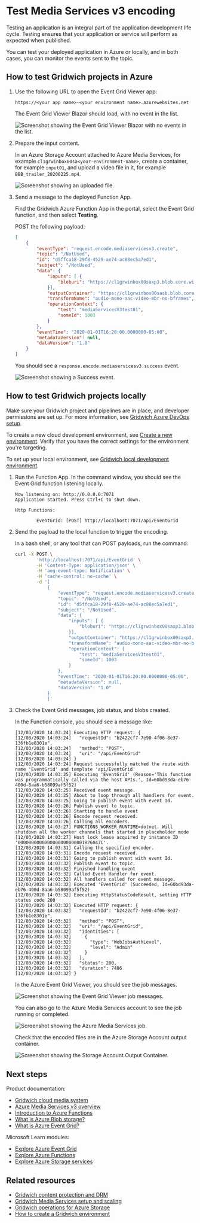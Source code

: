 # Test Media Services v3 encoding

Testing an application is an integral part of the application development life cycle. Testing ensures that your application or service will perform as expected when published.

You can test your deployed application in Azure or locally, and in both cases, you can monitor the events sent to the topic.

## How to test Gridwich projects in Azure

1. Use the following URL to open the Event Grid Viewer app:

   `https://<your app name>-<your environment name>.azurewebsites.net`

   The Event Grid Viewer Blazor should load, with no event in the list.

   ![Screenshot showing the Event Grid Viewer Blazor with no events in the list.](media/blazor-viewer.png)

1. Prepare the input content.

   In an Azure Storage Account attached to Azure Media Services, for example `cl1grwinbox00sa<your-environment-name>`, create a container, for example `input01`, and upload a video file in it, for example `BBB_trailer_20200225.mp4`.

   ![Screenshot showing an uploaded file.](media/uploaded-file.png)

1. Send a message to the deployed Function App.

   Find the Gridwich Azure Function App in the portal, select the Event Grid function, and then select **Testing**.

   POST the following payload:

   ```json
   [
       {
           "eventType": "request.encode.mediaservicesv3.create",
           "topic": "/NotUsed",
           "id": "d5ffca18-29f8-4529-ae74-ac88ec5a7ed1",
           "subject": "/NotUsed",
           "data": {
               "inputs": [ {
                   "bloburi": "https://cl1grwinbox00saxp3.blob.core.windows.net/input01/BBB_trailer_20200225.mp4"
               }],
               "outputContainer": "https://cl1grwinbox00sasb.blob.core.windows.net/output01/",
               "transformName": "audio-mono-aac-video-mbr-no-bframes",
               "operationContext": {
                   "test": "mediaServicesV3test01",
                   "someId": 1003
               }
           },
           "eventTime": "2020-01-01T16:20:00.0000000-05:00",
           "metadataVersion": null,
           "dataVersion": "1.0"
       }
   ]
   ```
  
    You should see a `response.encode.mediaservicesv3.success` event.

   ![Screenshot showing a Success event.](media/success-viewer.png)

## How to test Gridwich projects locally

Make sure your Gridwich project and pipelines are in place, and developer permissions are set up. For more information, see [Gridwich Azure DevOps setup](set-up-azure-devops.md).

To create a new cloud development environment, see [Create a new environment](create-delete-cloud-environment.md). Verify that you have the correct settings for the environment you're targeting.

To set up your local environment, see [Gridwich local development environment](set-up-local-environment.md).

1. Run the Function App. In the command window, you should see the Event Grid function listening locally.

   ```text
   Now listening on: http://0.0.0.0:7071
   Application started. Press Ctrl+C to shut down.

   Http Functions:

           EventGrid: [POST] http://localhost:7071/api/EventGrid
   ```

1. Send the payload to the local function to trigger the encoding.

   In a bash shell, or any tool that can POST payloads, run the command:

   ```bash
   curl -X POST \
           'http://localhost:7071/api/EventGrid' \
           -H 'Content-Type: application/json' \
           -H 'aeg-event-type: Notification' \
           -H 'cache-control: no-cache' \
           -d '[
               {
                   "eventType": "request.encode.mediaservicesv3.create",
                   "topic": "/NotUsed",
                   "id": "d5ffca18-29f8-4529-ae74-ac88ec5a7ed1",
                   "subject": "/NotUsed",
                   "data": {
                       "inputs": [ {
                           "bloburi": "https://cl1grwinbox00saxp3.blob.core.windows.net/input01/BBB_trailer_20200225.mp4"
                       }],
                       "outputContainer": "https://cl1grwinbox00saxp3.blob.core.windows.net/output02/",
                       "transformName": "audio-mono-aac-video-mbr-no-bframes",
                       "operationContext": {
                           "test": "mediaServicesV3test01",
                           "someId": 1003
                       }
                   },
                   "eventTime": "2020-01-01T16:20:00.0000000-05:00",
                   "metadataVersion": null,
                   "dataVersion": "1.0"
               }
               ]'
   ```

1. Check the Event Grid messages, job status, and blobs created.

   In the Function console, you should see a message like:

   ```text
   [12/03/2020 14:03:24] Executing HTTP request: {
   [12/03/2020 14:03:24]   "requestId": "b2422cf7-7e90-4f06-8e37-136fb1e8301e",
   [12/03/2020 14:03:24]   "method": "POST",
   [12/03/2020 14:03:24]   "uri": "/api/EventGrid"
   [12/03/2020 14:03:24] }
   [12/03/2020 14:03:24] Request successfully matched the route with name 'EventGrid' and template 'api/EventGrid'
   [12/03/2020 14:03:25] Executing 'EventGrid' (Reason='This function was programmatically called via the host APIs.', Id=60bd93da-eb76-400d-8aa6-b58099af5f52)
   [12/03/2020 14:03:25] Received event message.
   [12/03/2020 14:03:25] About to loop through all handlers for event.
   [12/03/2020 14:03:25] Going to publish event with event Id.
   [12/03/2020 14:03:26] Publish event to topic.
   [12/03/2020 14:03:26] Starting to handle event
   [12/03/2020 14:03:26] Encode request received.
   [12/03/2020 14:03:26] Calling all encoders.
   [12/03/2020 14:03:27] FUNCTIONS_WORKER_RUNTIME=dotnet. Will shutdown all the worker channels that started in placeholder mode
   [12/03/2020 14:03:27] Host lock lease acquired by instance ID '0000000000000000000000001B26047C'.
   [12/03/2020 14:03:31] Calling the specified encoder.
   [12/03/2020 14:03:31] Encode request received.
   [12/03/2020 14:03:31] Going to publish event with event Id.
   [12/03/2020 14:03:32] Publish event to topic.
   [12/03/2020 14:03:32] Finished handling event
   [12/03/2020 14:03:32] Called Event Handler for event.
   [12/03/2020 14:03:32] All handlers called for event message.
   [12/03/2020 14:03:32] Executed 'EventGrid' (Succeeded, Id=60bd93da-eb76-400d-8aa6-b58099af5f52)
   [12/03/2020 14:03:32] Executing HttpStatusCodeResult, setting HTTP status code 200
   [12/03/2020 14:03:32] Executed HTTP request: {
   [12/03/2020 14:03:32]   "requestId": "b2422cf7-7e90-4f06-8e37-136fb1e8301e",
   [12/03/2020 14:03:32]   "method": "POST",
   [12/03/2020 14:03:32]   "uri": "/api/EventGrid",
   [12/03/2020 14:03:32]   "identities": [
   [12/03/2020 14:03:32]     {
   [12/03/2020 14:03:32]       "type": "WebJobsAuthLevel",
   [12/03/2020 14:03:32]       "level": "Admin"
   [12/03/2020 14:03:32]     }
   [12/03/2020 14:03:32]   ],
   [12/03/2020 14:03:32]   "status": 200,
   [12/03/2020 14:03:32]   "duration": 7486
   [12/03/2020 14:03:32] }
   ```

   In the Azure Event Grid Viewer, you should see the job messages.

   ![Screenshot showing the Event Grid Viewer job messages.](media/viewer.png)

   You can also go to the Azure Media Services account to see the job running or completed.

   ![Screenshot showing the Azure Media Services job.](media/media-services-job.png)

   Check that the encoded files are in the Azure Storage Account output container.

   ![Screenshot showing the Storage Account Output Container.](media/output-container.png)

## Next steps

Product documentation:

- [Gridwich cloud media system](https://learn.microsoft.com/azure/architecture/reference-architectures/media-services/gridwich-architecture)
- [Azure Media Services v3 overview](https://learn.microsoft.com/azure/media-services/latest/media-services-overview)
- [Introduction to Azure Functions](https://learn.microsoft.com/azure/azure-functions/functions-overview)
- [What is Azure Blob storage?](https://learn.microsoft.com/azure/storage/blobs/storage-blobs-overview)
- [What is Azure Event Grid?](https://learn.microsoft.com/azure/event-grid/overview)

Microsoft Learn modules:

- [Explore Azure Event Grid](https://learn.microsoft.com/training/modules/azure-event-grid)
- [Explore Azure Functions](https://learn.microsoft.com/training/modules/explore-azure-functions)
- [Explore Azure Storage services](https://learn.microsoft.com/training/modules/azure-storage-fundamentals)

## Related resources

- [Gridwich content protection and DRM](gridwich-content-protection-drm.md)
- [Gridwich Media Services setup and scaling](media-services-setup-scale.md)
- [Gridwich operations for Azure Storage](https://learn.microsoft.com/azure/architecture/reference-architectures/media-services/gridwich-storage-service)
- [How to create a Gridwich environment](create-delete-cloud-environment.md)
